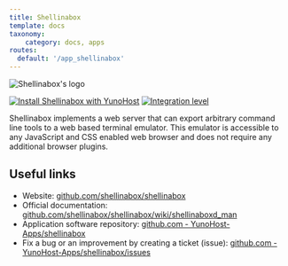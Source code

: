 ```yaml
---
title: Shellinabox
template: docs
taxonomy:
    category: docs, apps
routes:
  default: '/app_shellinabox'
---
```


![Shellinabox's logo](image://yunohost_package.png?height=80)

[![Install Shellinabox with YunoHost](https://install-app.yunohost.org/install-with-yunohost.png)](https://install-app.yunohost.org/?app=shellinabox) [![Integration level](https://dash.yunohost.org/integration/shellinabox.svg)](https://dash.yunohost.org/appci/app/shellinabox)

Shellinabox implements a web server that can export arbitrary command line tools to a web based terminal emulator. This emulator is accessible to any JavaScript and CSS enabled web browser and does not require any additional browser plugins.

## Useful links

+ Website: [github.com/shellinabox/shellinabox](https://github.com/shellinabox/shellinabox)
+ Official documentation: [github.com/shellinabox/shellinabox/wiki/shellinaboxd_man](https://github.com/shellinabox/shellinabox/wiki/shellinaboxd_man)
+ Application software repository: [github.com - YunoHost-Apps/shellinabox](https://github.com/YunoHost-Apps/shellinabox_ynh)
+ Fix a bug or an improvement by creating a ticket (issue): [github.com - YunoHost-Apps/shellinabox/issues](https://github.com/YunoHost-Apps/shellinabox_ynh/issues)
